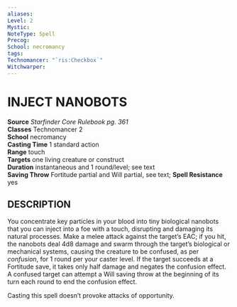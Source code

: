 ```yaml
---
aliases: 
Level: 2
Mystic: 
NoteType: Spell
Precog: 
School: necromancy 
tags: 
Technomancer: "`ris:Checkbox`"
Witchwarper: 
---
```

# INJECT NANOBOTS

**Source** _Starfinder Core Rulebook pg. 361_  
**Classes** Technomancer 2  
**School** necromancy  
**Casting Time** 1 standard action  
**Range** touch  
**Targets** one living creature or construct  
**Duration** instantaneous and 1 round/level; see text  
**Saving Throw** Fortitude partial and Will partial, see text; **Spell Resistance** yes

## DESCRIPTION

You concentrate key particles in your blood into tiny biological nanobots that you can inject into a foe with a touch, disrupting and damaging its natural processes. Make a melee attack against the target’s EAC; if you hit, the nanobots deal 4d8 damage and swarm through the target’s biological or mechanical systems, causing the creature to be confused, as per _confusion_, for 1 round per your caster level. If the target succeeds at a Fortitude save, it takes only half damage and negates the confusion effect. A confused target can attempt a Will saving throw at the beginning of its turn each round to end the confusion effect.

Casting this spell doesn’t provoke attacks of opportunity.